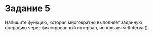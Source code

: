 # Задание 5
Напишите функцию, которая многократно
выполняет заданную операцию через
фиксированный интервал, используя
setInterval().